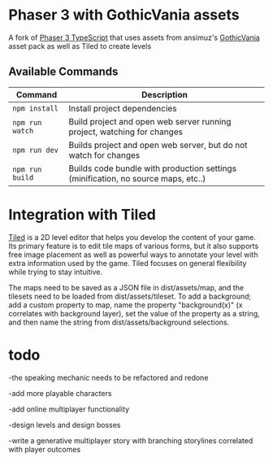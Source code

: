 # Phaser 3 with GothicVania assets

A fork of [Phaser 3 TypeScript](https://github.com/photonstorm/phaser3-typescript-project-template) that uses assets from ansimuz's [GothicVania](https://ansimuz.itch.io/) asset pack as well as Tiled to create levels

## Available Commands

| Command | Description |
|---------|-------------|
| `npm install` | Install project dependencies |
| `npm run watch` | Build project and open web server running project, watching for changes |
| `npm run dev` | Builds project and open web server, but do not watch for changes |
| `npm run build` | Builds code bundle with production settings (minification, no source maps, etc..) |

# Integration with Tiled

[Tiled](mapeditor.org) is a 2D level editor that helps you develop the content of your game. Its primary feature is to edit tile maps of various forms, but it also supports free image placement as well as powerful ways to annotate your level with extra information used by the game. Tiled focuses on general flexibility while trying to stay intuitive.

The maps need to be saved as a JSON file in dist/assets/map, and the tilesets need to be loaded from dist/assets/tileset. To add a background; add a custom property to map, name the property "background(x)" (x correlates with background layer), set the value of the property as a string, and then name the string from dist/assets/background selections.

# todo

-the speaking mechanic needs to be refactored and redone

-add more playable characters

-add online multiplayer functionality

-design levels and design bosses

-write a generative multiplayer story with branching storylines correlated with player outcomes
